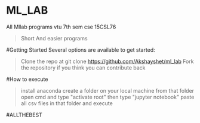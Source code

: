 # ML_LAB
All Mllab programs vtu 7th sem cse 15CSL76
>Short And easier programs

#Getting Started
Several options are available to get started:

>Clone the repo at git clone https://github.com/Akshayshet/ml_lab
>Fork the repository if you think you can contribute back

#How to execute
>install anaconda
>create a folder on your local machine
>from that folder open cmd and type "activate root" then type "jupyter notebook"
>paste all csv files in that folder and execute

#ALLTHEBEST


